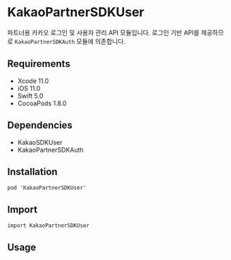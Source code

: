 # KakaoPartnerSDKUser

파트너용 카카오 로그인 및 사용자 관리 API 모듈입니다. 로그인 기반 API를 제공하므로 `KakaoPartnerSDKAuth` 모듈에 의존합니다.

## Requirements
- Xcode 11.0
- iOS 11.0
- Swift 5.0
- CocoaPods 1.8.0

## Dependencies
- KakaoSDKUser
- KakaoPartnerSDKAuth

## Installation
```
pod 'KakaoPartnerSDKUser'
```

## Import
```
import KakaoPartnerSDKUser
```

## Usage